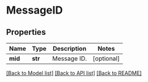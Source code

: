 # MessageID

## Properties
Name | Type | Description | Notes
------------ | ------------- | ------------- | -------------
**mid** | **str** | Message ID. | [optional] 

[[Back to Model list]](../README.md#documentation-for-models) [[Back to API list]](../README.md#documentation-for-api-endpoints) [[Back to README]](../README.md)


